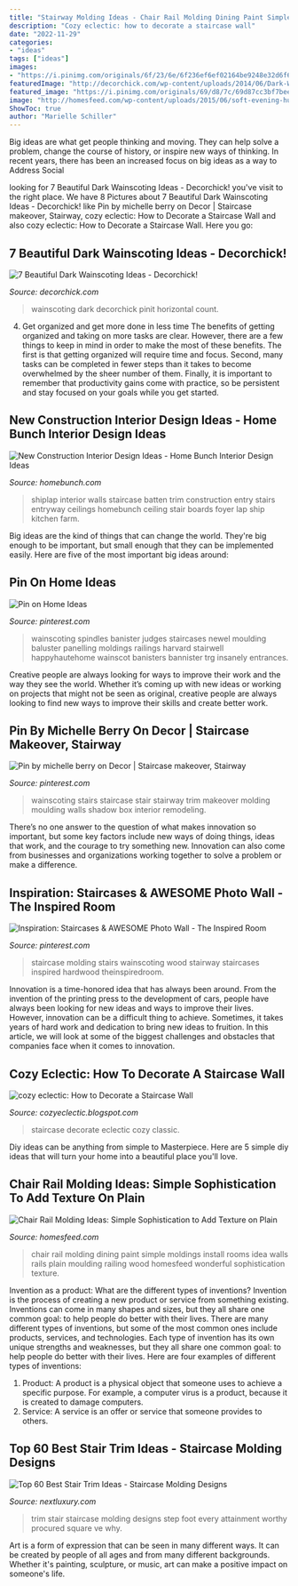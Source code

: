 ```yaml
---
title: "Stairway Molding Ideas - Chair Rail Molding Dining Paint Simple Moldings Install Rooms Idea Walls Rails Plain Moulding Railing Wood Homesfeed Wonderful Sophistication Texture"
description: "Cozy eclectic: how to decorate a staircase wall"
date: "2022-11-29"
categories:
- "ideas"
tags: ["ideas"]
images:
- "https://i.pinimg.com/originals/6f/23/6e/6f236ef6ef02164be9248e32d6f6124c.jpg"
featuredImage: "http://decorchick.com/wp-content/uploads/2014/06/Dark-Wainscoting-Ideas.jpg"
featured_image: "https://i.pinimg.com/originals/69/d8/7c/69d87cc3bf7bee118142a7589aceee19.jpg"
image: "http://homesfeed.com/wp-content/uploads/2015/06/soft-evening-hue-wall-idea-with-white-chair-rail-molding-design-near-white-curtain-and-white-concrete-beam-idea.jpeg"
ShowToc: true
author: "Marielle Schiller"
---
```



Big ideas are what get people thinking and moving. They can help solve a problem, change the course of history, or inspire new ways of thinking. In recent years, there has been an increased focus on big ideas as a way to Address Social 

	

		
looking for 7 Beautiful Dark Wainscoting Ideas - Decorchick! you've visit to the right place. We have 8 Pictures about 7 Beautiful Dark Wainscoting Ideas - Decorchick! like Pin by michelle berry on Decor | Staircase makeover, Stairway, cozy eclectic: How to Decorate a Staircase Wall and also cozy eclectic: How to Decorate a Staircase Wall. Here you go:
		
    
## 7 Beautiful Dark Wainscoting Ideas - Decorchick!

<img loading=lazy src="http://decorchick.com/wp-content/uploads/2014/06/Dark-Wainscoting-Ideas.jpg" onerror="this.onerror=null;this.src='https://tse1.mm.bing.net/th?id=OIP.RlVyJ3kbrPG_w30HnunTPQHaKl&amp;pid=15.1';" alt="7 Beautiful Dark Wainscoting Ideas - Decorchick!">

_Source: decorchick.com_

>wainscoting dark decorchick pinit horizontal count. 

	

4) Get organized and get more done in less time
The benefits of getting organized and taking on more tasks are clear. However, there are a few things to keep in mind in order to make the most of these benefits. The first is that getting organized will require time and focus. Second, many tasks can be completed in fewer steps than it takes to become overwhelmed by the sheer number of them. Finally, it is important to remember that productivity gains come with practice, so be persistent and stay focused on your goals while you get started.

    
## New Construction Interior Design Ideas - Home Bunch Interior Design Ideas

<img loading=lazy src="http://www.homebunch.com/wp-content/uploads/2017/06/Shiplap.-Entry-staircase-with-shiplap-walls-and-shiplap-ceilings-with-board-and-batten-trim.-Shiplap.-Shiplap-Entry-staircase-shiplapwalls-shiplapceilings-boardandbatten-boardandbattentrim-trim.jpg" onerror="this.onerror=null;this.src='https://tse2.mm.bing.net/th?id=OIP.JiCzo0tRPOtntjaVxmdGXQHaK9&amp;pid=15.1';" alt="New Construction Interior Design Ideas - Home Bunch Interior Design Ideas">

_Source: homebunch.com_

>shiplap interior walls staircase batten trim construction entry stairs entryway ceilings homebunch ceiling stair boards foyer lap ship kitchen farm. 

	

Big ideas are the kind of things that can change the world. They're big enough to be important, but small enough that they can be implemented easily. Here are five of the most important big ideas around: 

    
## Pin On Home Ideas

<img loading=lazy src="https://i.pinimg.com/originals/4d/0b/18/4d0b18b785efc083b1dc5dbf910cee22.jpg" onerror="this.onerror=null;this.src='https://tse3.mm.bing.net/th?id=OIP.1tAN0tnTIr_FEtzBMfQIBgHaLH&amp;pid=15.1';" alt="Pin on Home Ideas">

_Source: pinterest.com_

>wainscoting spindles banister judges staircases newel moulding baluster panelling moldings railings harvard stairwell happyhautehome wainscot banisters bannister trg insanely entrances. 

	

Creative people are always looking for ways to improve their work and the way they see the world. Whether it’s coming up with new ideas or working on projects that might not be seen as original, creative people are always looking to find new ways to improve their skills and create better work.

    
## Pin By Michelle Berry On Decor | Staircase Makeover, Stairway

<img loading=lazy src="https://i.pinimg.com/originals/69/d8/7c/69d87cc3bf7bee118142a7589aceee19.jpg" onerror="this.onerror=null;this.src='https://tse4.mm.bing.net/th?id=OIP.r6-WmFTXNnLePWQ_Vx0MZAHaJ4&amp;pid=15.1';" alt="Pin by michelle berry on Decor | Staircase makeover, Stairway">

_Source: pinterest.com_

>wainscoting stairs staircase stair stairway trim makeover molding moulding walls shadow box interior remodeling. 

	

There’s no one answer to the question of what makes innovation so important, but some key factors include new ways of doing things, ideas that work, and the courage to try something new. Innovation can also come from businesses and organizations working together to solve a problem or make a difference.

    
## Inspiration: Staircases &amp; AWESOME Photo Wall - The Inspired Room

<img loading=lazy src="https://i.pinimg.com/originals/6f/23/6e/6f236ef6ef02164be9248e32d6f6124c.jpg" onerror="this.onerror=null;this.src='https://tse2.mm.bing.net/th?id=OIP.1bk5AFxnAAnDmd1YuPqQTAHaLB&amp;pid=15.1';" alt="Inspiration: Staircases &amp; AWESOME Photo Wall - The Inspired Room">

_Source: pinterest.com_

>staircase molding stairs wainscoting wood stairway staircases inspired hardwood theinspiredroom. 

	

Innovation is a time-honored idea that has always been around. From the invention of the printing press to the development of cars, people have always been looking for new ideas and ways to improve their lives. However, innovation can be a difficult thing to achieve. Sometimes, it takes years of hard work and dedication to bring new ideas to fruition. In this article, we will look at some of the biggest challenges and obstacles that companies face when it comes to innovation.

    
## Cozy Eclectic: How To Decorate A Staircase Wall

<img loading=lazy src="https://2.bp.blogspot.com/-SN0ggpEpj1o/TdHs1oMKUlI/AAAAAAAAAZo/wigx9dyUFCM/s1600/hallway12.png" onerror="this.onerror=null;this.src='https://tse1.mm.bing.net/th?id=OIP.cnI4ldxLJRnXv7pc54nAXwHaKZ&amp;pid=15.1';" alt="cozy eclectic: How to Decorate a Staircase Wall">

_Source: cozyeclectic.blogspot.com_

>staircase decorate eclectic cozy classic. 

	

Diy ideas can be anything from simple to Masterpiece. Here are 5 simple diy ideas that will turn your home into a beautiful place you'll love.

    
## Chair Rail Molding Ideas: Simple Sophistication To Add Texture On Plain

<img loading=lazy src="http://homesfeed.com/wp-content/uploads/2015/06/soft-evening-hue-wall-idea-with-white-chair-rail-molding-design-near-white-curtain-and-white-concrete-beam-idea.jpeg" onerror="this.onerror=null;this.src='https://tse1.mm.bing.net/th?id=OIP.meDWkPOhoduStM0luqjX1QHaFj&amp;pid=15.1';" alt="Chair Rail Molding Ideas: Simple Sophistication to Add Texture on Plain">

_Source: homesfeed.com_

>chair rail molding dining paint simple moldings install rooms idea walls rails plain moulding railing wood homesfeed wonderful sophistication texture. 

	

Invention as a product: What are the different types of inventions?
Invention is the process of creating a new product or service from something existing. Inventions can come in many shapes and sizes, but they all share one common goal: to help people do better with their lives. 
There are many different types of inventions, but some of the most common ones include products, services, and technologies. Each type of invention has its own unique strengths and weaknesses, but they all share one common goal: to help people do better with their lives. 
Here are four examples of different types of inventions: 
1) Product: A product is a physical object that someone uses to achieve a specific purpose. For example, a computer virus is a product, because it is created to damage computers. 
2) Service: A service is an offer or service that someone provides to others.

    
## Top 60 Best Stair Trim Ideas - Staircase Molding Designs

<img loading=lazy src="http://nextluxury.com/wp-content/uploads/designs-for-stair-trim.jpg" onerror="this.onerror=null;this.src='https://tse1.mm.bing.net/th?id=OIP.RNWoxZT5f96zuab9vqrHrAAAAA&amp;pid=15.1';" alt="Top 60 Best Stair Trim Ideas - Staircase Molding Designs">

_Source: nextluxury.com_

>trim stair staircase molding designs step foot every attainment worthy procured square ve why. 

	

Art is a form of expression that can be seen in many different ways. It can be created by people of all ages and from many different backgrounds. Whether it's painting, sculpture, or music, art can make a positive impact on someone's life.

